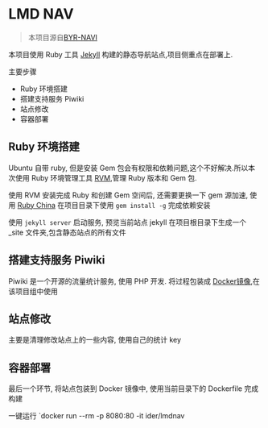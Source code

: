 # LMD NAV
> 本项目源自[BYR-NAVI](https://github.com/BYR-Navi/BYR-Navi)

本项目使用 Ruby 工具 [Jekyll](http://jekyll.com.cn/) 构建的静态导航站点,项目侧重点在部署上.

主要步骤

+ Ruby 环境搭建
+ 搭建支持服务 Piwiki
+ 站点修改
+ 容器部署


## Ruby 环境搭建

Ubuntu 自带 ruby, 但是安装 Gem 包会有权限和依赖问题,这个不好解决.所以本次使用 Ruby 环境管理工具 [RVM](https://ruby-china.org/wiki/rvm-guide),管理 Ruby 版本和 Gem 包.

使用 RVM 安装完成 Ruby 和创建 Gem 空间后, 还需要更换一下 gem 源加速, 使用 [Ruby China](https://gems.ruby-china.org/)
在项目目录下使用 `gem install -g` 完成依赖安装

使用 `jekyll server` 启动服务, 预览当前站点
jekyll 在项目根目录下生成一个 _site 文件夹,包含静态站点的所有文件

## 搭建支持服务 Piwiki

Piwiki 是一个开源的流量统计服务, 使用 PHP 开发. 将过程包装成 [Docker镜像](https://hub.docker.com/r/ider/piwiki/),在该项目组中使用

## 站点修改

主要是清理修改站点上的一些内容, 使用自己的统计 key

## 容器部署

最后一个环节, 将站点包装到 Docker 镜像中, 使用当前目录下的 Dockerfile 完成构建

一键运行
`docker run --rm  -p 8080:80 -it ider/lmdnav
